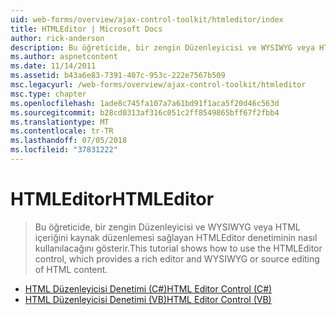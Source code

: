 ```yaml
---
uid: web-forms/overview/ajax-control-toolkit/htmleditor/index
title: HTMLEditor | Microsoft Docs
author: rick-anderson
description: Bu öğreticide, bir zengin Düzenleyicisi ve WYSIWYG veya HTML içeriğini kaynak düzenlemesi sağlayan HTMLEditor denetiminin nasıl kullanılacağını gösterir.
ms.author: aspnetcontent
ms.date: 11/14/2011
ms.assetid: b43a6e83-7391-407c-953c-222e7567b509
msc.legacyurl: /web-forms/overview/ajax-control-toolkit/htmleditor
msc.type: chapter
ms.openlocfilehash: 1ade8c745fa107a7a61bd91f1aca5f20d46c563d
ms.sourcegitcommit: b28cd0313af316c051c2ff8549865bff67f2fbb4
ms.translationtype: MT
ms.contentlocale: tr-TR
ms.lasthandoff: 07/05/2018
ms.locfileid: "37831222"
---
```

<a name="htmleditor"></a><span data-ttu-id="05fad-103">HTMLEditor</span><span class="sxs-lookup"><span data-stu-id="05fad-103">HTMLEditor</span></span>
====================
> <span data-ttu-id="05fad-104">Bu öğreticide, bir zengin Düzenleyicisi ve WYSIWYG veya HTML içeriğini kaynak düzenlemesi sağlayan HTMLEditor denetiminin nasıl kullanılacağını gösterir.</span><span class="sxs-lookup"><span data-stu-id="05fad-104">This tutorial shows how to use the HTMLEditor control, which provides a rich editor and WYSIWYG or source editing of HTML content.</span></span>


- [<span data-ttu-id="05fad-105">HTML Düzenleyicisi Denetimi (C#)</span><span class="sxs-lookup"><span data-stu-id="05fad-105">HTML Editor Control (C#)</span></span>](how-do-i-use-the-html-editor-control-cs.md)
- [<span data-ttu-id="05fad-106">HTML Düzenleyicisi Denetimi (VB)</span><span class="sxs-lookup"><span data-stu-id="05fad-106">HTML Editor Control (VB)</span></span>](how-do-i-use-the-html-editor-control-vb.md)
